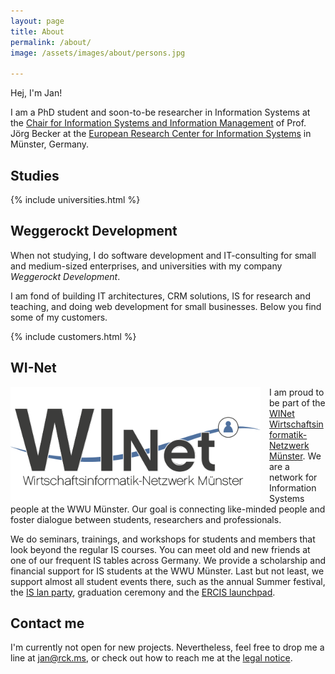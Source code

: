 ```yaml
---
layout: page
title: About
permalink: /about/
image: /assets/images/about/persons.jpg

---
```


Hej, I'm Jan!

I am a PhD student and soon-to-be researcher in Information Systems at the [Chair for Information Systems and Information Management](https://www.wi.uni-muenster.de/department/groups/is/profile) of Prof. Jörg Becker at the [European Research Center for Information Systems](https://www.ercis.org) in Münster, Germany. 

## Studies

{% include universities.html %}

 
## Weggerockt Development
 
When not studying, I do software development and IT-consulting for small and medium-sized enterprises, and universities with my company *Weggerockt Development*.

I am fond of building IT architectures, CRM solutions, IS for research and teaching, and doing web development for small businesses. Below you find some of my customers.


{% include customers.html %}

## WI-Net

<a href="https://www.wi-net.de"><img style="float:left;margin-right:1em" width="400" src="/assets/images/about/winet@2x.png" /></a>

I am proud to be part of the <a href="https://www.wi-net.de">WINet Wirtschaftsinformatik-Netzwerk Münster</a>. We are a network for Information Systems people at the WWU Münster. Our goal is connecting like-minded people and foster dialogue between students, researchers and professionals. 

We do seminars, trainings, and workshops for students and members that look beyond the regular IS courses. You can meet old and new friends at one of our frequent IS tables across Germany. We provide a scholarship and financial support for IS students at the WWU Münster. Last but not least, we support almost all student events there, such as the annual Summer festival, the [IS lan party](http://www.wi-lanparty.de/), graduation ceremony and the [ERCIS launchpad](http://www.ercis-launchpad.de/).
<div class="cf">

## Contact me

I'm currently not open for new projects. Nevertheless, feel free to drop me a line at [jan@rck.ms](mailto:jan@rck.ms), or check out how to reach me at the [legal notice](/impressum/).
